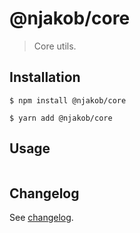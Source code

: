 
# @njakob/core

> Core utils.

## Installation

```
$ npm install @njakob/core
```

```
$ yarn add @njakob/core
```

## Usage


```js

```

## Changelog

See [changelog](CHANGELOG.md).
